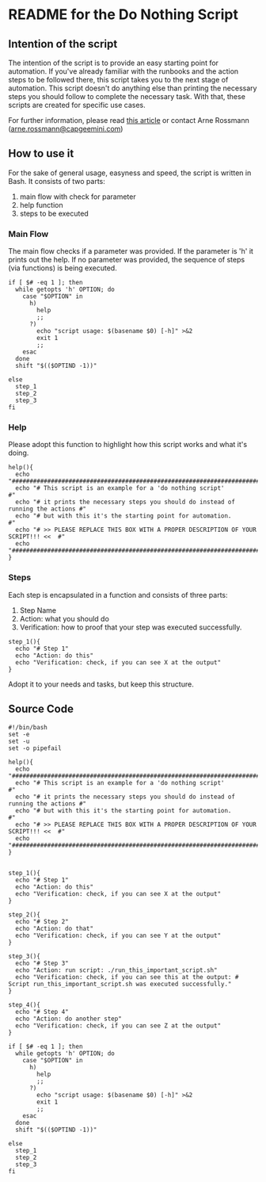# README for the Do Nothing Script

## Intention of the script

The intention of the script is to provide an easy starting point for automation. If you've already familiar with the runbooks and the action steps to be followed there, this script takes you to the next stage of automation. This script doesn't do anything else than printing the necessary steps you should follow to complete the necessary task. With that, these scripts are created for specific use cases.

For further information, please read [this article](https://blog.danslimmon.com/2019/07/15/do-nothing-scripting-the-key-to-gradual-automation/) or contact Arne Rossmann (arne.rossmann@capgeemini.com)

## How to use it

For the sake of general usage, easyness and speed, the script is written in Bash. It consists of two parts:

1. main flow with check for parameter
2. help function
3. steps to be executed

### Main Flow

The main flow checks if a parameter was provided. If the parameter is 'h' it prints out the help.
If no parameter was provided, the sequence of steps (via functions) is being executed.

```
if [ $# -eq 1 ]; then
  while getopts 'h' OPTION; do
    case "$OPTION" in
      h)
        help
        ;;
      ?)
        echo "script usage: $(basename $0) [-h]" >&2
        exit 1
        ;;
    esac
  done
  shift "$(($OPTIND -1))"

else
  step_1    
  step_2
  step_3
fi
```

### Help

Please adopt this function to highlight how this script works and what it's doing.

```
help(){
  echo "##############################################################################"
  echo "# This script is an example for a 'do nothing script'                        #"
  echo "# it prints the necessary steps you should do instead of running the actions #"
  echo "# but with this it's the starting point for automation.                      #"
  echo "# >> PLEASE REPLACE THIS BOX WITH A PROPER DESCRIPTION OF YOUR SCRIPT!!! <<  #"
  echo "##############################################################################"
}
```

### Steps

Each step is encapsulated in a function and consists of three parts:

1. Step Name
2. Action: what you should do
3. Verification: how to proof that your step was executed successfully.

```
step_1(){
  echo "# Step 1"
  echo "Action: do this"
  echo "Verification: check, if you can see X at the output"
}
```

Adopt it to your needs and tasks, but keep this structure.


## Source Code

```
#!/bin/bash
set -e
set -u
set -o pipefail

help(){
  echo "##############################################################################"
  echo "# This script is an example for a 'do nothing script'                        #"
  echo "# it prints the necessary steps you should do instead of running the actions #"
  echo "# but with this it's the starting point for automation.                      #"
  echo "# >> PLEASE REPLACE THIS BOX WITH A PROPER DESCRIPTION OF YOUR SCRIPT!!! <<  #"
  echo "##############################################################################"
}


step_1(){
  echo "# Step 1"
  echo "Action: do this"
  echo "Verification: check, if you can see X at the output"
}

step_2(){
  echo "# Step 2"
  echo "Action: do that"
  echo "Verification: check, if you can see Y at the output"
}

step_3(){
  echo "# Step 3"
  echo "Action: run script: ./run_this_important_script.sh"
  echo "Verification: check, if you can see this at the output: # Script run_this_important_script.sh was executed successfully."
}

step_4(){
  echo "# Step 4"
  echo "Action: do another step"
  echo "Verification: check, if you can see Z at the output" 
}

if [ $# -eq 1 ]; then
  while getopts 'h' OPTION; do
    case "$OPTION" in
      h)
        help
        ;;
      ?)
        echo "script usage: $(basename $0) [-h]" >&2
        exit 1
        ;;
    esac
  done
  shift "$(($OPTIND -1))"

else
  step_1    
  step_2
  step_3
fi
```
